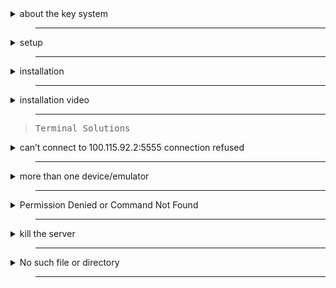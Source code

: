 <details>
  <summary>about the key system </summary>

> ___

> - If the key system or Linkvertise is blocked, I suggest buying adless and using Hydrogen without watching ads. You also don’t need to get a key every 24 hours. Buy [<kbd> <br>Hydrogen adless<br> </kbd>][Adless]

[Adless]: https://hydrogen.sh/adless

</details>

> ___

<details>
  <summary>setup</summary>

> ___

> Open Settings and turn on Linux (Beta)
>
> Develop Android Apps -> Enable the toggle for ADB Debugging.
>
> open Terminal from the app drawer and execute the below command to install the ADB platform tools.


```
sudo apt-get install android-tools-adb -y
```

> run the below command to connect the Android system with Linux on Chrome OS.

```
adb connect 100.115.92.2:5555
```
> A window will instantly open up to “Allow USB Debugging”. Enable the checkbox for “Always allow” and then click on the “Ok” button.
>

</details>

> ___

<details>
  <summary>installation</summary>

> ___

> visit https://hydrogen.sh/download
>
> Download For Android
>
> complete the tasks
> 
> Download client.apk (size 136 MB)
>
> Open Files Manager
>
> Move client.apk to linux files
>
> Open Terminal
>
> type the below command to sideload the Android app

```
adb install client.apk
```

</details>

> ___

<details>
  <summary>installation video</summary>

> ___

> [![Hydrogen On ChromeBook!](https://i.ytimg.com/vi/8YqwXDx_6IA/maxresdefault.jpg)](https://www.youtube.com/watch?v=sMwPbtp7GSo)

</details>

> ___

> <kbd><samp>Terminal Solutions</samp></kbd>

<details>
  <summary>can’t connect to 100.115.92.2:5555 connection refused</summary>

> ___

> open Settings -> Apps on the left pane -> Google Play Store -> Manage Android Preferences -> System -> About Device. Click on “Build number” for 7-8 times continuously. It will enable the Developer Options
>
> Now, go back to the System page again and open Developer Options. Here, enable “ADB Debugging”.
>

</details>

> ___

<details>
  <summary>more than one device/emulator</summary>

> ___

> Run this command: 
```
adb -s emulator-5554 install client.apk
```

</details>

> ___

<details>
  <summary>Permission Denied or Command Not Found</summary>
> ___
> Run this command: 
```
adb start-server
```
> And do the command again. 
```
adb connect 100.115.92.2:5555
```

</details>

> ___

<details>
  <summary>kill the server</summary>

> ___

> Run the command: 
```
adb kill-server
```
> Then close out of the terminal, open it back up and repeat the installation commands again.

</details>

> ___

<details>
  <summary>No such file or directory</summary>

> ___

> Double check the file is in your linux files, and compare the install command to the file name to make sure it's the same name.

</details>

> ___
